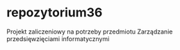 # repozytorium36
Projekt zaliczeniowy na potrzeby przedmiotu Zarządzanie przedsięwzięciami informatycznymi
